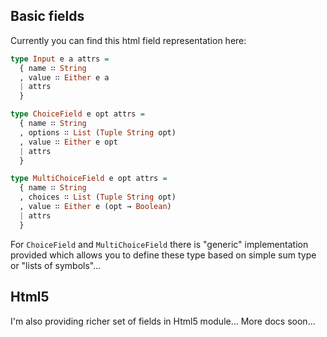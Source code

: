 
## Basic fields

Currently you can find this html field representation here:

  ```purescript
  type Input e a attrs =
    { name ∷ String
    , value ∷ Either e a
    | attrs
    }

  type ChoiceField e opt attrs =
    { name ∷ String
    , options ∷ List (Tuple String opt)
    , value ∷ Either e opt
    | attrs
    }

  type MultiChoiceField e opt attrs =
    { name ∷ String
    , choices ∷ List (Tuple String opt)
    , value ∷ Either e (opt → Boolean)
    | attrs
    }
  ```

For `ChoiceField` and `MultiChoiceField` there is "generic" implementation provided which allows you to define these type based on simple sum type or "lists of symbols"...

## Html5

I'm also providing richer set of fields in Html5 module... More docs soon...
